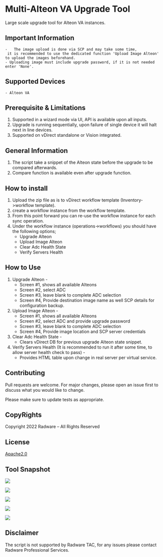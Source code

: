 # Multi-Alteon VA Upgrade Tool

Large scale upgrade tool for Alteon VA instances.

## Important Information
    -   The image upload is done via SCP and may take some time,
     it is recommended to use the dedicated function 'Upload Image Alteon' to upload the images beforehand.
    - Uploading image must include upgrade password, if it is not needed enter 'None'.   

## Supported Devices

	- Alteon VA

## Prerequisite & Limitations

1. Supported in a wizard mode via UI, API is available upon all inputs.
2. Upgrade is running sequentially, upon failure of single device it will halt next in line devices.
3. Supported on vDirect standalone or Vision integrated.

## General Information

1. The script take a snippet of the Alteon state before the upgrade to be compared afterwards.
2. Compare function is available even after upgrade function. 

## How to install

1. Upload the zip file as is to vDirect workflow template (Inventory->workflow template).
2. create a workflow instance from the workflow template.
3. From this point forward you can re-use the workflow instance for each sync operation.
4. Under the workflow instance (operations->workflows) you should have the following options;
    -  Upgrade Alteon
    -  Upload Image Alteon
    -  Clear Adc Health State
    -  Verify Servers Health

## How to Use 
1. Upgrade Alteon - 
    * Screen #1, shows all available Alteons
    * Screen #2, select ADC
    * Screen #3, leave blank to complete ADC selection
    * Screen #4, Provide destination image name as well SCP details for configuration backup.
2. Upload Image Alteon -
    * Screen #1, shows all available Alteons
    * Screen #2, select ADC and provide upgrade password
    * Screen #3, leave blank to complete ADC selection
    * Screen #4, Provide image location and SCP server credentials
3. Clear Adc Health State -
    * Clears vDirect DB for previous upgrade Alteon state snippet.
4. Verify Servers Health (It is recommended to run it after some time, to allow server health check to pass) -
    * Provides HTML table upon change in real server per virtual service.

## Contributing
Pull requests are welcome. For major changes, please open an issue first to discuss what you would like to change.

Please make sure to update tests as appropriate.

## CopyRights
Copyright 2022 Radware – All Rights Reserved

## License
[Apache2.0](https://choosealicense.com/licenses/apache-2.0/)

## Tool Snapshot
![](https://i.imgur.com/sdleJE2.png)

![](https://i.imgur.com/UhGE8ZP.png)

![](https://i.imgur.com/GPPhWRP.png)

![](https://i.imgur.com/2pzNikf.png)

![](https://i.imgur.com/lmhuBMm.png)

## Disclaimer
The script is not supported by Radware TAC, for any issues please contact Radware Professional Services.
